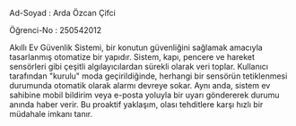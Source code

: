 Ad-Soyad : Arda Özcan Çifci

Öğrenci-No : 250542012





Akıllı Ev Güvenlik Sistemi, bir konutun güvenliğini sağlamak amacıyla tasarlanmış otomatize bir yapıdır. Sistem, kapı, pencere ve hareket sensörleri gibi çeşitli algılayıcılardan sürekli olarak veri toplar. Kullanıcı tarafından "kurulu" moda geçirildiğinde, herhangi bir sensörün tetiklenmesi durumunda otomatik olarak alarmı devreye sokar. Aynı anda, sistem ev sahibine mobil bildirim veya e-posta yoluyla bir uyarı göndererek durumu anında haber verir. Bu proaktif yaklaşım, olası tehditlere karşı hızlı bir müdahale imkanı tanır.

